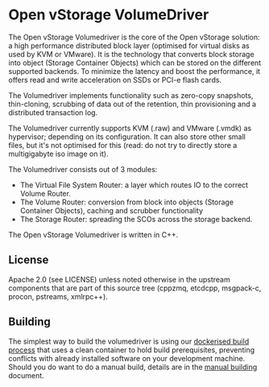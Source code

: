 Open vStorage VolumeDriver
==========================
The Open vStorage Volumedriver is the core of the Open vStorage solution: a high performance distributed block layer (optimised for virtual disks as used by KVM or VMware). It is the technology that converts block storage into object (Storage Container Objects) which can be stored on the different supported backends. To minimize the latency and boost the performance, it offers read and write acceleration on SSDs or PCI-e flash cards.

The Volumedriver implements functionality such as zero-copy snapshots, thin-cloning, scrubbing of data out of the retention, thin provisioning and a distributed transaction log.

The Volumedriver currently supports KVM (.raw) and VMware (.vmdk) as hypervisor; depending on its configuration. It can also store other small files, but it's not optimised for this (read: do not try to directly store a multigigabyte iso image on it).

The Volumedriver consists out of 3 modules:
* The Virtual File System Router: a layer which routes IO to the correct Volume Router.
* The Volume Router: conversion from block into objects (Storage Container Objects), caching and scrubber functionality
* The Storage Router: spreading the SCOs across the storage backend.

The Open vStorage Volumedriver is written in C++.

License
-------
Apache 2.0 (see LICENSE) unless noted otherwise in the upstream components that
are part of this source tree (cppzmq, etcdcpp, msgpack-c, procon, pstreams,
xmlrpc++).

Building
--------

The simplest way to build the volumedriver is using our [dockerised build process](doc/build_with_docker.md) that uses a clean container to hold build prerequisites, preventing conflicts with already installed software on your development machine. Should you do want to do a manual build, details are in the [manual building](doc/manual_building.md) document.

